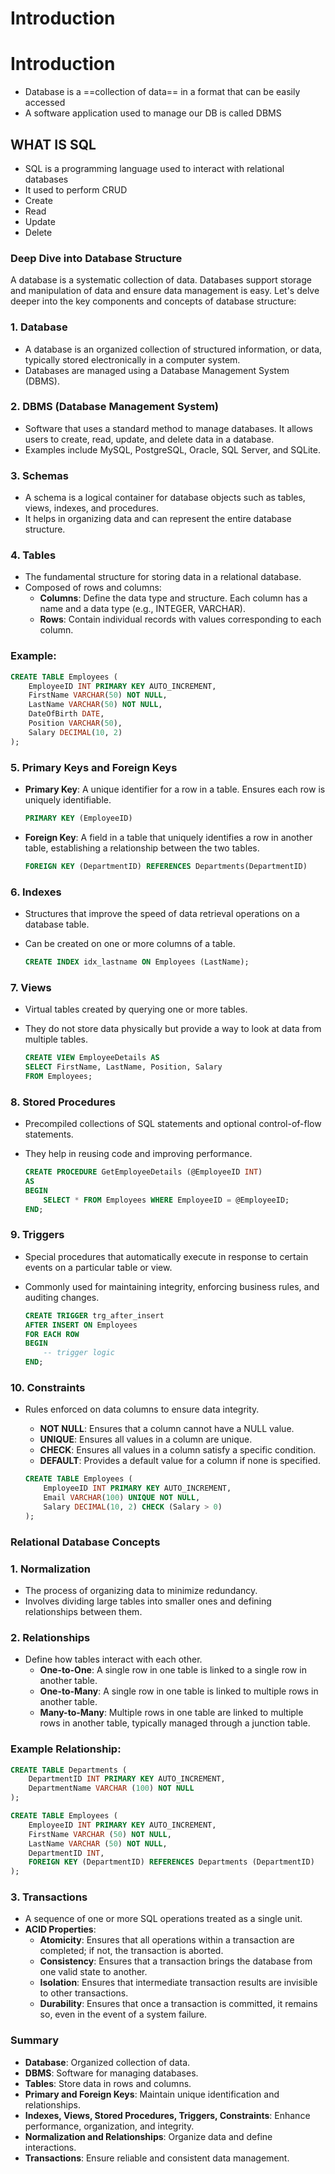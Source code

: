 # Introduction

# Introduction

- Database is a ==collection of data== in a format that can be easily accessed
- A software application used to manage our DB is called DBMS

## WHAT IS SQL

- SQL is a programming language used to interact with relational databases
- It used to perform CRUD
- Create
- Read
- Update
- Delete

### Deep Dive into Database Structure

A database is a systematic collection of data. Databases support storage and manipulation of data and ensure data management is easy. Let's delve deeper into the key components and concepts of database structure:

### 1. Database

- A database is an organized collection of structured information, or data, typically stored electronically in a computer system.
- Databases are managed using a Database Management System (DBMS).

### 2. DBMS (Database Management System)

- Software that uses a standard method to manage databases. It allows users to create, read, update, and delete data in a database.
- Examples include MySQL, PostgreSQL, Oracle, SQL Server, and SQLite.

### 3. Schemas

- A schema is a logical container for database objects such as tables, views, indexes, and procedures.
- It helps in organizing data and can represent the entire database structure.

### 4. Tables

- The fundamental structure for storing data in a relational database.
- Composed of rows and columns:
    - **Columns**: Define the data type and structure. Each column has a name and a data type (e.g., INTEGER, VARCHAR).
    - **Rows**: Contain individual records with values corresponding to each column.

### Example:

```sql
CREATE TABLE Employees (
    EmployeeID INT PRIMARY KEY AUTO_INCREMENT,
    FirstName VARCHAR(50) NOT NULL,
    LastName VARCHAR(50) NOT NULL,
    DateOfBirth DATE,
    Position VARCHAR(50),
    Salary DECIMAL(10, 2)
);

```

### 5. Primary Keys and Foreign Keys

- **Primary Key**: A unique identifier for a row in a table. Ensures each row is uniquely identifiable.
    
    ```sql
    PRIMARY KEY (EmployeeID)
    
    ```
    
- **Foreign Key**: A field in a table that uniquely identifies a row in another table, establishing a relationship between the two tables.
    
    ```sql
    FOREIGN KEY (DepartmentID) REFERENCES Departments(DepartmentID)
    
    ```
    

### 6. Indexes

- Structures that improve the speed of data retrieval operations on a database table.
- Can be created on one or more columns of a table.
    
    ```sql
    CREATE INDEX idx_lastname ON Employees (LastName);
    
    ```
    

### 7. Views

- Virtual tables created by querying one or more tables.
- They do not store data physically but provide a way to look at data from multiple tables.
    
    ```sql
    CREATE VIEW EmployeeDetails AS
    SELECT FirstName, LastName, Position, Salary
    FROM Employees;
    
    ```
    

### 8. Stored Procedures

- Precompiled collections of SQL statements and optional control-of-flow statements.
- They help in reusing code and improving performance.
    
    ```sql
    CREATE PROCEDURE GetEmployeeDetails (@EmployeeID INT)
    AS
    BEGIN
        SELECT * FROM Employees WHERE EmployeeID = @EmployeeID;
    END;
    
    ```
    

### 9. Triggers

- Special procedures that automatically execute in response to certain events on a particular table or view.
- Commonly used for maintaining integrity, enforcing business rules, and auditing changes.
    
    ```sql
    CREATE TRIGGER trg_after_insert
    AFTER INSERT ON Employees
    FOR EACH ROW
    BEGIN
        -- trigger logic
    END;
    
    ```
    

### 10. Constraints

- Rules enforced on data columns to ensure data integrity.
    - **NOT NULL**: Ensures that a column cannot have a NULL value.
    - **UNIQUE**: Ensures all values in a column are unique.
    - **CHECK**: Ensures all values in a column satisfy a specific condition.
    - **DEFAULT**: Provides a default value for a column if none is specified.
    
    ```sql
    CREATE TABLE Employees (
        EmployeeID INT PRIMARY KEY AUTO_INCREMENT,
        Email VARCHAR(100) UNIQUE NOT NULL,
        Salary DECIMAL(10, 2) CHECK (Salary > 0)
    );
    
    ```
    

### Relational Database Concepts

### 1. Normalization

- The process of organizing data to minimize redundancy.
- Involves dividing large tables into smaller ones and defining relationships between them.

### 2. Relationships

- Define how tables interact with each other.
    - **One-to-One**: A single row in one table is linked to a single row in another table.
    - **One-to-Many**: A single row in one table is linked to multiple rows in another table.
    - **Many-to-Many**: Multiple rows in one table are linked to multiple rows in another table, typically managed through a junction table.

### Example Relationship:

```sql
CREATE TABLE Departments (
    DepartmentID INT PRIMARY KEY AUTO_INCREMENT,
    DepartmentName VARCHAR (100) NOT NULL
);

CREATE TABLE Employees (
    EmployeeID INT PRIMARY KEY AUTO_INCREMENT,
    FirstName VARCHAR (50) NOT NULL,
    LastName VARCHAR (50) NOT NULL,
    DepartmentID INT,
    FOREIGN KEY (DepartmentID) REFERENCES Departments (DepartmentID)
);

```

### 3. Transactions

- A sequence of one or more SQL operations treated as a single unit.
- **ACID Properties**:
    - **Atomicity**: Ensures that all operations within a transaction are completed; if not, the transaction is aborted.
    - **Consistency**: Ensures that a transaction brings the database from one valid state to another.
    - **Isolation**: Ensures that intermediate transaction results are invisible to other transactions.
    - **Durability**: Ensures that once a transaction is committed, it remains so, even in the event of a system failure.

### Summary

- **Database**: Organized collection of data.
- **DBMS**: Software for managing databases.
- **Tables**: Store data in rows and columns.
- **Primary and Foreign Keys**: Maintain unique identification and relationships.
- **Indexes, Views, Stored Procedures, Triggers, Constraints**: Enhance performance, organization, and integrity.
- **Normalization and Relationships**: Organize data and define interactions.
- **Transactions**: Ensure reliable and consistent data management.